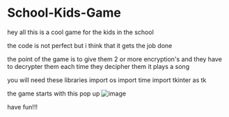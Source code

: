 # School-Kids-Game


hey all this is a cool game for the kids in the school

the code is not perfect but i think that it gets the job done

the point of the game is to give them 2 or more encryption's and they have to decrypter them
each time they decipher them it plays a song

you will need these libraries 
import os
import time
import tkinter as tk

the game starts with this pop up
![image](https://user-images.githubusercontent.com/88611551/209580346-fc817e61-b86b-4d71-bfd5-bce4e9747322.png)

have fun!!!
